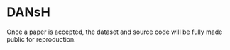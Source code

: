 # DANsH
Once a paper is accepted, the dataset and source code will be fully made public for reproduction.
